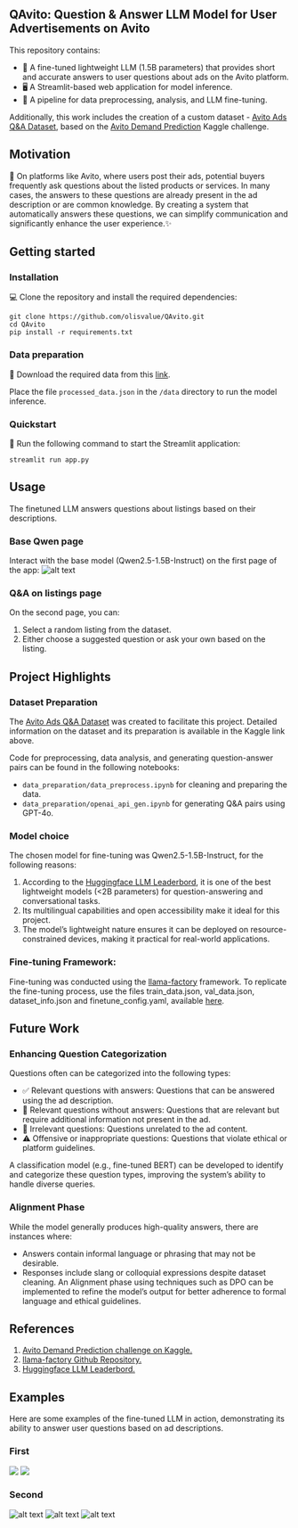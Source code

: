 ## QAvito: Question & Answer LLM Model for User Advertisements on Avito
This repository contains:
- 🤖 A fine-tuned lightweight LLM (1.5B parameters) that provides short and accurate answers to user questions about ads on the Avito platform.
- 🖥️ A Streamlit-based web application for model inference.
- 🔧 A pipeline for data preprocessing, analysis, and LLM fine-tuning.

Additionally, this work includes the creation of a custom dataset - [Avito Ads Q&A Dataset](https://www.kaggle.com/datasets/olisovv/avito-ads-q-and-a-dataset/), based on the [Avito Demand Prediction](https://www.kaggle.com/competitions/avito-demand-prediction/) Kaggle challenge.

## Motivation 
🎯 On platforms like Avito, where users post their ads, potential buyers frequently ask questions about the listed products or services.
In many cases, the answers to these questions are already present in the ad description or are common knowledge.
By creating a system that automatically answers these questions, we can simplify communication and significantly enhance the user experience.✨


## Getting started

### Installation 
💻 Clone the repository and install the required dependencies:
```
git clone https://github.com/olisvalue/QAvito.git
cd QAvito
pip install -r requirements.txt
```

### Data preparation
📂 Download the required data from this [link](https://drive.google.com/drive/folders/1bSvGqeBLkUTDXzApsWl-Q98-N8-XC2q6?usp=sharing).

Place the file ```processed_data.json``` in the ```/data``` directory to run the model inference.

### Quickstart
🚀 Run the following command to start the Streamlit application:
```
streamlit run app.py
```

## Usage

The finetuned LLM answers questions about listings based on their descriptions.
### Base Qwen page

Interact with the base model (Qwen2.5-1.5B-Instruct) on the first page of the app:
![alt text](assets/image.png)

### Q&A on listings page
On the second page, you can:
1. Select a random listing from the dataset.
2. Either choose a suggested question or ask your own based on the listing.


## Project Highlights

### Dataset Preparation
The [Avito Ads Q&A Dataset](https://www.kaggle.com/datasets/olisovv/avito-ads-q-and-a-dataset/) was created to facilitate this project.
Detailed information on the dataset and its preparation is available in the Kaggle link above.

Code for preprocessing, data analysis, and generating question-answer pairs can be found in the following notebooks:
- ```data_preparation/data_preprocess.ipynb``` for cleaning and preparing the data.
- ```data_preparation/openai_api_gen.ipynb``` for generating Q&A pairs using GPT-4o.


### Model choice
The chosen model for fine-tuning was Qwen2.5-1.5B-Instruct, for the following reasons:
1. According to the [Huggingface LLM Leaderbord](https://huggingface.co/spaces/open-llm-leaderboard/), it is one of the best lightweight models (<2B parameters) for question-answering and conversational tasks.
2. Its multilingual capabilities and open accessibility make it ideal for this project.
3. The model’s lightweight nature ensures it can be deployed on resource-constrained devices, making it practical for real-world applications.

### Fine-tuning Framework:
Fine-tuning was conducted using the [llama-factory](https://github.com/hiyouga/LLaMA-Factory) framework.
To replicate the fine-tuning process, use the files train_data.json, val_data.json, dataset_info.json and finetune_config.yaml, available [here](https://drive.google.com/drive/folders/1bSvGqeBLkUTDXzApsWl-Q98-N8-XC2q6?usp=sharing).


## Future Work

### Enhancing Question Categorization
Questions often can be categorized into the following types:
- ✅ Relevant questions with answers: Questions that can be answered using the ad description.
- 📝 Relevant questions without answers: Questions that are relevant but require additional information not present in the ad.
- 🚫 Irrelevant questions: Questions unrelated to the ad content.
- ⚠️ Offensive or inappropriate questions: Questions that violate ethical or platform guidelines.

A classification model (e.g., fine-tuned BERT) can be developed to identify and categorize these question types, improving the system’s ability to handle diverse queries.

### Alignment Phase
While the model generally produces high-quality answers, there are instances where:
- Answers contain informal language or phrasing that may not be desirable.
- Responses include slang or colloquial expressions despite dataset cleaning.
An Alignment phase using techniques such as DPO can be implemented to refine the model’s output for better adherence to formal language and ethical guidelines.


## References
1. [Avito Demand Prediction challenge on Kaggle.](https://www.kaggle.com/competitions/avito-demand-prediction/)
2. [llama-factory Github Repository.](https://github.com/hiyouga/LLaMA-Factory)
3. [Huggingface LLM Leaderbord.](https://huggingface.co/spaces/open-llm-leaderboard/)


## Examples
Here are some examples of the fine-tuned LLM in action, demonstrating its ability to answer user questions based on ad descriptions.  

### First 
![](assets/image-3.png)
![](assets/image-4.png)

### Second
![alt text](assets/image-9.png)
![alt text](assets/image-8.png)
![alt text](assets/image-10.png)

